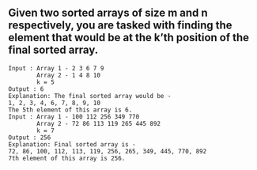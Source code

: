 ## Given two sorted arrays of size m and n respectively, you are tasked with finding the element that would be at the k’th position of the final sorted array.

```
Input : Array 1 - 2 3 6 7 9
        Array 2 - 1 4 8 10
        k = 5
Output : 6
Explanation: The final sorted array would be -
1, 2, 3, 4, 6, 7, 8, 9, 10
The 5th element of this array is 6.
Input : Array 1 - 100 112 256 349 770
        Array 2 - 72 86 113 119 265 445 892
        k = 7
Output : 256
Explanation: Final sorted array is -
72, 86, 100, 112, 113, 119, 256, 265, 349, 445, 770, 892
7th element of this array is 256.
```
